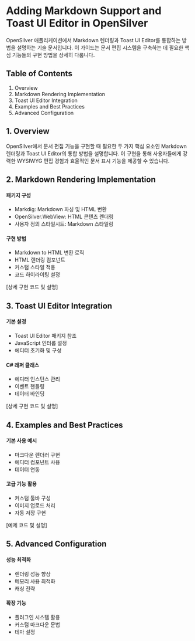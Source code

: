 # Adding Markdown Support and Toast UI Editor in OpenSilver

OpenSilver 애플리케이션에서 Markdown 렌더링과 Toast UI Editor를 통합하는 방법을 설명하는 기술 문서입니다. 이 가이드는 문서 편집 시스템을 구축하는 데 필요한 핵심 기능들의 구현 방법을 상세히 다룹니다.

## Table of Contents
1. Overview
2. Markdown Rendering Implementation
3. Toast UI Editor Integration
4. Examples and Best Practices
5. Advanced Configuration

## 1. Overview
OpenSilver에서 문서 편집 기능을 구현할 때 필요한 두 가지 핵심 요소인 Markdown 렌더링과 Toast UI Editor의 통합 방법을 설명합니다. 이 구현을 통해 사용자들에게 강력한 WYSIWYG 편집 경험과 효율적인 문서 표시 기능을 제공할 수 있습니다.

## 2. Markdown Rendering Implementation
#### 패키지 구성
- Markdig: Markdown 파싱 및 HTML 변환
- OpenSilver.WebView: HTML 콘텐츠 렌더링
- 사용자 정의 스타일시트: Markdown 스타일링

#### 구현 방법
- Markdown to HTML 변환 로직
- HTML 렌더링 컴포넌트
- 커스텀 스타일 적용
- 코드 하이라이팅 설정

[상세 구현 코드 및 설명]

## 3. Toast UI Editor Integration
#### 기본 설정
- Toast UI Editor 패키지 참조
- JavaScript 인터롭 설정
- 에디터 초기화 및 구성

#### C# 래퍼 클래스
- 에디터 인스턴스 관리
- 이벤트 핸들링
- 데이터 바인딩

[상세 구현 코드 및 설명]

## 4. Examples and Best Practices
#### 기본 사용 예시
- 마크다운 렌더러 구현
- 에디터 컴포넌트 사용
- 데이터 연동

#### 고급 기능 활용
- 커스텀 툴바 구성
- 이미지 업로드 처리
- 자동 저장 구현

[예제 코드 및 설명]

## 5. Advanced Configuration
#### 성능 최적화
- 렌더링 성능 향상
- 메모리 사용 최적화
- 캐싱 전략

#### 확장 기능
- 플러그인 시스템 활용
- 커스텀 마크다운 문법
- 테마 설정
